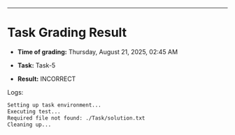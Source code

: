 
---
# Task Grading Result

- **Time of grading:** Thursday, August 21, 2025, 02:45 AM

- **Task:** Task-5

- **Result:** INCORRECT


Logs:
```bash
Setting up task environment...
Executing test...
Required file not found: ./Task/solution.txt
Cleaning up...
```
